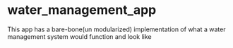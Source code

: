# water_management_app
This app has a bare-bone(un modularized) implementation of what a water management system would function and look like
